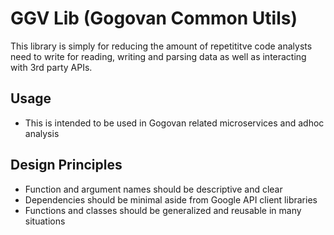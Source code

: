 # GGV Lib (Gogovan Common Utils)
This library is simply for reducing the amount of repetititve code analysts need to write for reading, writing and parsing data as well as interacting with 3rd party APIs.

## Usage
* This is intended to be used in Gogovan related microservices and adhoc analysis

## Design Principles
* Function and argument names should be descriptive and clear
* Dependencies should be minimal aside from Google API client libraries
* Functions and classes should be generalized and reusable in many situations
